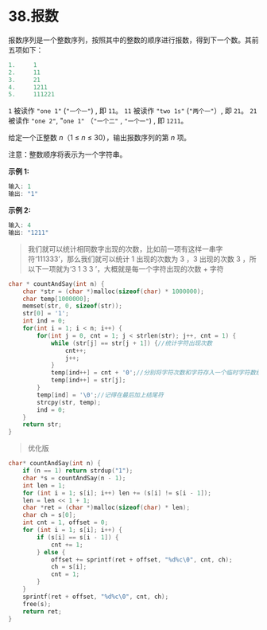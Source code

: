 # 38.报数

报数序列是一个整数序列，按照其中的整数的顺序进行报数，得到下一个数。其前五项如下：

```c
1.     1
2.     11
3.     21
4.     1211
5.     111221
```

`1` 被读作  `"one 1"`  (`"一个一"`) , 即 `11`。
`11` 被读作 `"two 1s"` (`"两个一"`）, 即 `21`。
`21` 被读作 `"one 2"`,  "`one 1"` （`"一个二"` ,  `"一个一"`) , 即 `1211`。

给定一个正整数 *n*（1 ≤ *n* ≤ 30），输出报数序列的第 *n* 项。

注意：整数顺序将表示为一个字符串。

**示例 1:**

```c
输入: 1
输出: "1"
```

**示例 2:**

```c
输入: 4
输出: "1211"
```

> 我们就可以统计相同数字出现的次数，比如前一项有这样一串字符‘111333’，那么我们就可以统计 1 出现的次数为 3 ，3 出现的次数 3  ，所以下一项就为‘3 1 3 3 ’，大概就是每一个字符出现的次数 + 字符

```c
char * countAndSay(int n) {
    char *str = (char *)malloc(sizeof(char) * 1000000);
    char temp[1000000];
    memset(str, 0, sizeof(str));
    str[0] = '1';
    int ind = 0;
    for(int i = 1; i < n; i++) {
        for(int j = 0, cnt = 1; j < strlen(str); j++, cnt = 1) {
            while (str[j] == str[j + 1]) {//统计字符出现次数
                cnt++;
                j++;
            }
            temp[ind++] = cnt + '0';//分别将字符次数和字符存入一个临时字符数组
            temp[ind++] = str[j];			
        }
        temp[ind] = '\0';//记得在最后加上结尾符
        strcpy(str, temp);
        ind = 0;
    }
    return str;
}
```

> 优化版

```c
char* countAndSay(int n) {
    if (n == 1) return strdup("1");
    char *s = countAndSay(n - 1);
    int len = 1;
    for (int i = 1; s[i]; i++) len += (s[i] != s[i - 1]);
    len = len << 1 + 1;
    char *ret = (char *)malloc(sizeof(char) * len);
    char ch = s[0];
    int cnt = 1, offset = 0;
    for (int i = 1; s[i]; i++) {
        if (s[i] == s[i - 1]) {
            cnt += 1;
        } else {
            offset += sprintf(ret + offset, "%d%c\0", cnt, ch);
            ch = s[i];
            cnt = 1;
        }
    }
    sprintf(ret + offset, "%d%c\0", cnt, ch);
    free(s);
    return ret;
}
```

